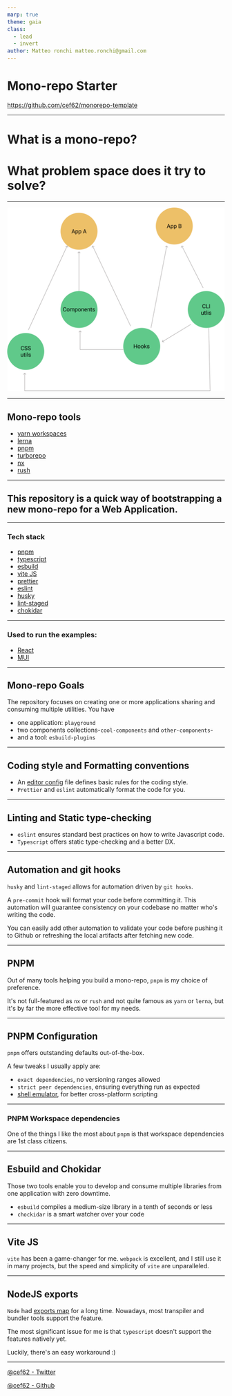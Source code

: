 ```yaml
---
marp: true
theme: gaia
class:
  - lead
  - invert
author: Matteo ronchi matteo.ronchi@gmail.com
---
```


# Mono-repo Starter

https://github.com/cef62/monorepo-template

---

# What is a mono-repo?

# What problem space does it try to solve?

---


![bg fit](images/mono-repo.png)

---

## Mono-repo tools

- [yarn workspaces](https://classic.yarnpkg.com/lang/en/docs/workspaces/)
- [lerna ](https://github.com/lerna/lerna)
- [pnpm](https://pnpm.io/)
- [turborepo](https://turborepo.org/)
- [nx](https://nx.dev/)
- [rush](https://rushjs.io/)

---

## This repository is a quick way of bootstrapping a new mono-repo for a Web Application.

---

### Tech stack

- [pnpm](https://pnpm.io/)
- [typescript](https://www.typescriptlang.org/)
- [esbuild](https://esbuild.github.io/)
- [vite JS](https://vitejs.dev/)
- [prettier](https://prettier.io/)
- [eslint](https://eslint.org/)
- [husky](https://typicode.github.io/husky/#/)
- [lint-staged](https://github.com/okonet/lint-staged)
- [chokidar](https://github.com/paulmillr/chokidar)

---

### Used to run the examples:

- [React](https://reactjs.org/)
- [MUI](https://mui.com/)

---

## Mono-repo Goals

The repository focuses on creating one or more applications sharing and consuming multiple utilities.
You have

- one application: `playground`
- two components collections-`cool-components` and `other-components`-
- and a tool: `esbuild-plugins`

---

## Coding style and Formatting conventions

- An [editor config](https://editorconfig.org/) file defines basic rules for the coding style.
- `Prettier` and `eslint` automatically format the code for you.

---

## Linting and Static type-checking

- `eslint` ensures standard best practices on how to write Javascript code.
- `Typescript` offers static type-checking and a better DX.

---

## Automation and git hooks

`husky` and `lint-staged` allows for automation driven by `git hooks`.

A `pre-commit` hook will format your code before committing it. This automation will guarantee consistency on your codebase no matter who's writing the code.

You can easily add other automation to validate your code before pushing it to Github or refreshing the local artifacts after fetching new code.

---

## PNPM

Out of many tools helping you build a mono-repo, `pnpm` is my choice of preference.

It's not full-featured as `nx` or `rush` and not quite famous as `yarn` or `lerna`, but it's by far the more effective tool for my needs.

---

## PNPM Configuration

`pnpm` offers outstanding defaults out-of-the-box.

A few tweaks I usually apply are:

- `exact dependencies`, no versioning ranges allowed
- `strict peer dependencies`, ensuring everything run as expected
- [shell emulator](https://pnpm.io/cli/run#shell-emulator), for better cross-platform scripting

---

### PNPM Workspace dependencies

One of the things I like the most about `pnpm` is that workspace dependencies are 1st class citizens.

---

## Esbuild and Chokidar

Those two tools enable you to develop and consume multiple libraries from one application with zero downtime.

- `esbuild` compiles a medium-size library in a tenth of seconds or less
- `chockidar` is a smart watcher over your code

---

## Vite JS

`vite` has been a game-changer for me. `webpack` is excellent, and I still use it in many projects, but the speed and simplicity of `vite` are unparalleled.

---

## NodeJS exports

`Node` had [exports map](https://nodejs.org/api/packages.html#subpath-exports) for a long time.
Nowadays, most transpiler and bundler tools support the feature.

The most significant issue for me is that `typescript` doesn't support the features natively yet.

Luckily, there's an easy workaround :)

---

[@cef62 - Twitter](https://twitter.com/cef62)

[@cef62 - Github](https://github.com/cef62)
